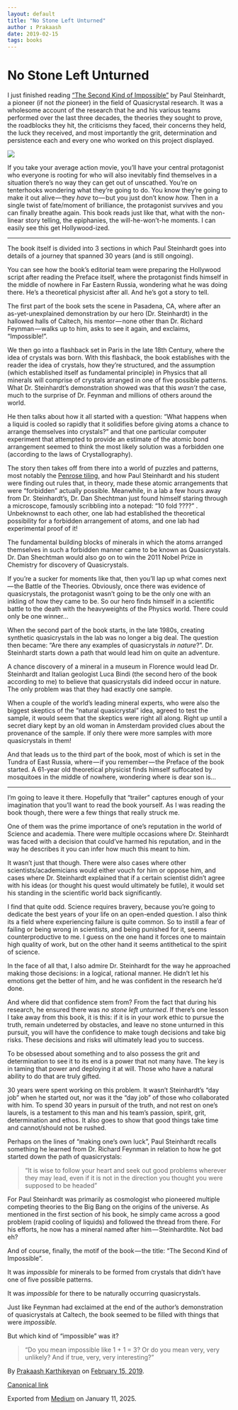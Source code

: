 ```yaml
---
layout: default
title: "No Stone Left Unturned"
author : Prakaash
date: 2019-02-15
tags: books
---
```


# No Stone Left Unturned

I just finished reading [“The Second Kind of Impossible”](https://www.amazon.com/Second-Kind-Impossible-Extraordinary-Matter/dp/1476729921) by Paul Steinhardt, a pioneer (if not *the* pioneer) in the field of Quasicrystal research. It was a wholesome account of the research that he and his various teams performed over the last three decades, the theories they sought to prove, the roadblocks they hit, the criticisms they faced, their concerns they held, the luck they received, and most importantly the grit, determination and persistence each and every one who worked on this project displayed.

![](https://cdn-images-1.medium.com/max/800/1*v855oi2H7QZ2TZnwUaDzhA.jpeg)

If you take your average action movie, you’ll have your central protagonist who everyone is rooting for who will also inevitably find themselves in a situation there’s no way they can get out of unscathed. You’re on tenterhooks wondering what they’re going to do. You know they’re going to make it out alive — they *have* to — but you just don’t know *how.* Then in a single twist of fate/moment of brilliance, the protagonist survives and you can finally breathe again. This book reads just like that, what with the non-linear story telling, the epiphanies, the will-he-won’t-he moments. I can easily see this get Hollywood-ized.

---

The book itself is divided into 3 sections in which Paul Steinhardt goes into details of a journey that spanned 30 years (and is still ongoing).

You can see how the book’s editorial team were preparing the Hollywood script after reading the Preface itself, where the protagonist finds himself in the middle of nowhere in Far Eastern Russia, wondering what he was doing there. He’s a theoretical physicist after all. And he’s got a story to tell.

The first part of the book sets the scene in Pasadena, CA, where after an as-yet-unexplained demonstration by our hero (Dr. Steinhardt) in the hallowed halls of Caltech, his mentor — none other than Dr. Richard Feynman — walks up to him, asks to see it again, and exclaims, “Impossible!”.

We then go into a flashback set in Paris in the late 18th Century, where the idea of crystals was born. With this flashback, the book establishes with the reader the idea of crystals, how they’re structured, and the assumption (which established itself as fundamental principle) in Physics that all minerals will comprise of crystals arranged in one of five possible patterns. What Dr. Steinhardt’s demonstration showed was that this *wasn’t* the case, much to the surprise of Dr. Feynman and millions of others around the world.

He then talks about how it all started with a question: “What happens when a liquid is cooled so rapidly that it solidifies before giving atoms a chance to arrange themselves into crystals?” and that one particular computer experiment that attempted to provide an estimate of the atomic bond arrangement seemed to think the most likely solution was a forbidden one (according to the laws of Crystallography).

The story then takes off from there into a world of puzzles and patterns, most notably the [Penrose tiling,](https://en.wikipedia.org/wiki/Penrose_tiling) and how Paul Steinhardt and his student were finding out rules that, in theory, made these atomic arrangements that were “forbidden” actually possible. Meanwhile, in a lab a few hours away from Dr. Steinhardt’s, Dr. Dan Shechtman just found himself staring through a microscope, famously scribbling into a notepad: “10 fold ????” . Unbeknownst to each other, one lab had established the theoretical possibility for a forbidden arrangement of atoms, and one lab had experimental proof of it!

The fundamental building blocks of minerals in which the atoms arranged themselves in such a forbidden manner came to be known as Quasicrystals. Dr. Dan Shechtman would also go on to win the 2011 Nobel Prize in Chemistry for discovery of Quasicrystals.

If you’re a sucker for moments like that, then you’ll lap up what comes next — the Battle of the Theories. Obviously, once there was evidence of quasicrystals, the protagonist wasn’t going to be the only one with an inkling of how they came to be. So our hero finds himself in a scientific battle to the death with the heavyweights of the Physics world. There could only be one winner…

When the second part of the book starts, in the late 1980s, creating synthetic quasicrystals in the lab was no longer a big deal. The question then became: “Are there any examples of quasicrystals *in nature*?”. Dr. Steinhardt starts down a path that would lead him on quite an adventure.

A chance discovery of a mineral in a museum in Florence would lead Dr. Steinhardt and Italian geologist Luca Bindi (the second hero of the book according to me) to believe that quasicrystals did indeed occur in nature. The only problem was that they had exactly one sample.

When a couple of the world’s leading mineral experts, who were also the biggest skeptics of the “natural quasicrystal” idea, agreed to test the sample, it would seem that the skeptics were right all along. Right up until a secret diary kept by an old woman in Amsterdam provided clues about the provenance of the sample. If only there were more samples with more quasicrystals in them!

And that leads us to the third part of the book, most of which is set in the Tundra of East Russia, where — if you remember — the Preface of the book started. A 61-year old theoretical physicist finds himself suffocated by mosquitoes in the middle of nowhere, wondering where is dear son is…

---

I’m going to leave it there. Hopefully that “trailer” captures enough of your imagination that you’ll want to read the book yourself. As I was reading the book though, there were a few things that really struck me.

One of them was the prime importance of one’s reputation in the world of Science and academia. There were multiple occasions where Dr. Steinhardt was faced with a decision that could’ve harmed his reputation, and in the way he describes it you can infer how much this meant to him.

It wasn’t just that though. There were also cases where other scientists/academicians would either vouch for him or oppose him, and cases where Dr. Steinhardt explained that if a certain scientist didn’t agree with his ideas (or thought his quest would ultimately be futile), it would set his standing in the scientific world back significantly.

I find that quite odd. Science requires bravery, because you’re going to dedicate the best years of your life on an open-ended question. I also think its a field where experiencing failure is quite common. So to instill a fear of failing or being wrong in scientists, and being punished for it, seems counterproductive to me. I guess on the one hand it forces one to maintain high quality of work, but on the other hand it seems antithetical to the spirit of science.

In the face of all that, I also admire Dr. Steinhardt for the way he approached making those decisions: in a logical, rational manner. He didn’t let his emotions get the better of him, and he was confident in the research he’d done.

And where did that confidence stem from? From the fact that during his research, he ensured there was *no stone left unturned*. If there’s one lesson I take away from this book, it is this: if it is in your work ethic to pursue the truth, remain undeterred by obstacles, and leave no stone unturned in this pursuit, you will have the confidence to make tough decisions and take big risks. These decisions and risks will ultimately lead you to success.

To be obsessed about something and to also possess the grit and determination to see it to its end is a power that not many have. The key is in taming that power and deploying it at will. Those who have a natural ability to do that are truly gifted.

30 years were spent working on this problem. It wasn’t Steinhardt’s “day job” when he started out, nor was it the “day job” of those who collaborated with him. To spend 30 years in pursuit of the truth, and not rest on one’s laurels, is a testament to this man and his team’s passion, spirit, grit, determination and ethos. It also goes to show that good things take time and cannot/should not be rushed.

Perhaps on the lines of “making one’s own luck”, Paul Steinhardt recalls something he learned from Dr. Richard Feynman in relation to how he got started down the path of quasicrystals:

> “It is wise to follow your heart and seek out good problems wherever they may lead, even if it is not in the direction you thought you were supposed to be headed”

For Paul Steinhardt was primarily as cosmologist who pioneered multiple competing theories to the Big Bang on the origins of the universe. As mentioned in the first section of his book, he simply came across a good problem (rapid cooling of liquids) and followed the thread from there. For his efforts, he now has a mineral named after him — Steinhardtite. Not bad eh?

And of course, finally, the motif of the book — the title: “The Second Kind of Impossible”.

It was *impossible* for minerals to be formed from crystals that didn’t have one of five possible patterns.

It was *impossible* for there to be naturally occurring quasicrystals.

Just like Feynman had exclaimed at the end of the author’s demonstration of quasicrystals at Caltech, the book seemed to be filled with things that were *impossible.*

But which kind of “impossible” was it?

> “Do you mean impossible like 1 + 1 = 3? Or do you mean very, very unlikely? And if true, very, very interesting?”

By [Prakaash Karthikeyan](https://medium.com/%40prakaashkarthik) on [February 15, 2019](https://medium.com/p/be0ced428816).

[Canonical link](https://medium.com/%40prakaashkarthik/no-stone-left-unturned-be0ced428816)

Exported from [Medium](https://medium.com) on January 11, 2025.

